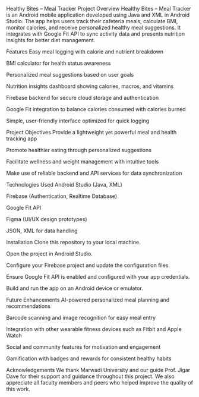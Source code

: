 Healthy Bites – Meal Tracker
Project Overview
Healthy Bites – Meal Tracker is an Android mobile application developed using Java and XML in Android Studio. The app helps users track their cafeteria meals, calculate BMI, monitor calories, and receive personalized healthy meal suggestions. It integrates with Google Fit API to sync activity data and presents nutrition insights for better diet management.

Features
Easy meal logging with calorie and nutrient breakdown

BMI calculator for health status awareness

Personalized meal suggestions based on user goals

Nutrition insights dashboard showing calories, macros, and vitamins

Firebase backend for secure cloud storage and authentication

Google Fit integration to balance calories consumed with calories burned

Simple, user-friendly interface optimized for quick logging

Project Objectives
Provide a lightweight yet powerful meal and health tracking app

Promote healthier eating through personalized suggestions

Facilitate wellness and weight management with intuitive tools

Make use of reliable backend and API services for data synchronization

Technologies Used
Android Studio (Java, XML)

Firebase (Authentication, Realtime Database)

Google Fit API

Figma (UI/UX design prototypes)

JSON, XML for data handling

Installation
Clone this repository to your local machine.

Open the project in Android Studio.

Configure your Firebase project and update the configuration files.

Ensure Google Fit API is enabled and configured with your app credentials.

Build and run the app on an Android device or emulator.

Future Enhancements
AI-powered personalized meal planning and recommendations

Barcode scanning and image recognition for easy meal entry

Integration with other wearable fitness devices such as Fitbit and Apple Watch

Social and community features for motivation and engagement

Gamification with badges and rewards for consistent healthy habits

Acknowledgements
We thank Marwadi University and our guide Prof. Jigar Dave for their support and guidance throughout this project. We also appreciate all faculty members and peers who helped improve the quality of this work.
